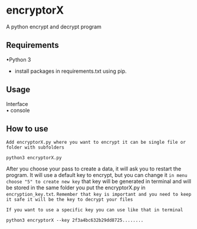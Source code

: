 # encryptorX
A python encrypt and decrypt program

## Requirements

•Python 3  
- install packages in requirements.txt using pip.

## Usage

Interface  
• console

## How to use
``Add encryptorX.py where you want to encrypt it can be single file or folder with subfolders``

````
python3 encryptorX.py

````
After you choose your pass to create a data, it will ask you to restart the program. It will use a default key to encrypt, but you can change it ``in menu choose "5" to create new key``
that key will be generated in terminal and will be stored in the same folder you put the encryptorX.py in ``encryption_key.txt``. ``Remember that key is important and you need to keep it safe it will be the key to decrypt your files``

``If you want to use a specific key you can use like that in terminal``
````
python3 encryptorX --key 2f3a4bc632b29dd8725........

````

